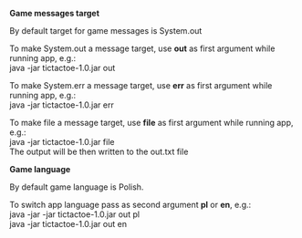 <b>Game messages target</b>

By default target for game messages is System.out<br/>

To make System.out a message target, use <b>out</b> as first argument while running app, e.g.:<br/>
java -jar tictactoe-1.0.jar out<br/>

To make System.err a message target, use <b>err</b> as first argument while running app, e.g.:<br/>
java -jar tictactoe-1.0.jar err<br/>

To make file a message target, use <b>file</b> as first argument while running app, e.g.:<br/>
   java -jar tictactoe-1.0.jar file<br/>
The output will be then written to the out.txt file<br/>

<b>Game language</b>

By default game language is Polish.

To switch app language pass as second argument <b>pl</b> or <b>en</b>, e.g.:<br/>
java -jar -jar tictactoe-1.0.jar out pl<br/>
java -jar tictactoe-1.0.jar out en<br/>


